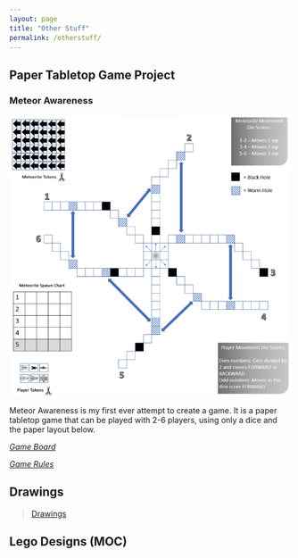 ```yaml
---
layout: page
title: "Other Stuff"
permalink: /otherstuff/
---
```


## Paper Tabletop Game Project

### Meteor Awareness

![Picture 1](/assets/metAwe.png)

Meteor Awareness is my first ever attempt to create a game. It is a paper tabletop game that can be played with 2-6 players, using only a dice and the paper layout below. 

*[Game Board](/assets/meteoriteAwareness.pdf)*

*[Game Rules](/assets/meteoriteAwareness-Rules.pdf)*

## Drawings

<blockquote class="imgur-embed-pub" lang="en" data-id="a/gTdwfMR" data-context="false" ><a href="//imgur.com/a/gTdwfMR">Drawings</a></blockquote><script async src="//s.imgur.com/min/embed.js" charset="utf-8"></script>

## Lego Designs (MOC)



